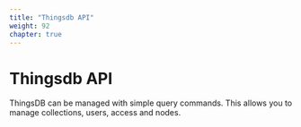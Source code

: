 ```yaml
---
title: "Thingsdb API"
weight: 92
chapter: true
---
```


# Thingsdb API

ThingsDB can be managed with simple query commands. This allows you to manage
collections, users, access and nodes.
